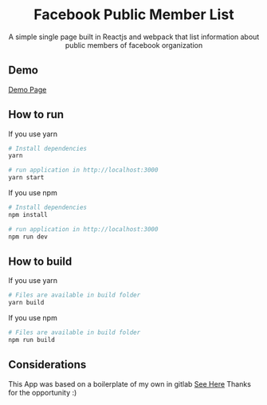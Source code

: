 
<h1 align="center">Facebook Public Member List</h1>

<p align="center">A simple single page built in Reactjs and webpack that list information about public members of facebook organization </p>

## Demo

<a href="https://facebook-members-b4bac2.netlify.app/" target="_blank">Demo Page</a>

## How to run

If you use yarn

``` bash
# Install dependencies
yarn

# run application in http://localhost:3000
yarn start
```

If you use npm

``` bash
# Install dependencies
npm install

# run application in http://localhost:3000
npm run dev
```

## How to build

If you use yarn

``` bash
# Files are available in build folder
yarn build
```

If you use npm

``` bash
# Files are available in build folder
npm run build
```

## Considerations
This App was based on a boilerplate of my own in gitlab <a href="https://gitlab.com/vitoramorim/react-boilerplate">See Here</a>
Thanks for the opportunity :)
